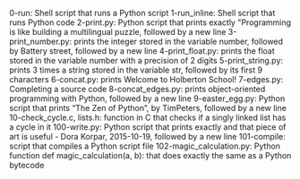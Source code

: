 0-run: Shell script that runs a Python script
1-run_inline: Shell script that runs Python code
2-print.py: Python script that prints exactly "Programming is like building a multilingual puzzle, followed by a new line
3-print_number.py: prints the integer stored in the variable number, followed by Battery street, followed by a new line
4-print_float.py: prints the float stored in the variable number with a precision of 2 digits
5-print_string.py: prints 3 times a string stored in the variable str, followed by its first 9 characters
6-concat.py: prints Welcome to Holberton School!
7-edges.py: Completing a source code
8-concat_edges.py: prints object-oriented programming with Python, followed by a new line
9-easter_egg.py: Python script that prints “The Zen of Python”, by TimPeters, followed by a new line
10-check_cycle.c, lists.h: function in C that checks if a singly linked list has a cycle in it
100-write.py: Python script that prints exactly and that piece of art is useful - Dora Korpar, 2015-10-19, followed by a new line
101-compile: script that compiles a Python script file
102-magic_calculation.py: Python function def magic_calculation(a, b): that does exactly the same as a Python bytecode
